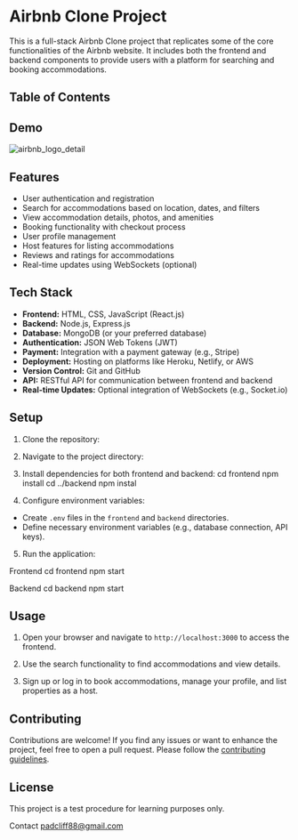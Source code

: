 # Airbnb Clone Project

This is a full-stack Airbnb Clone project that replicates some of the core functionalities of the Airbnb website. It includes both the frontend and backend components to provide users with a platform for searching and booking accommodations.

## Table of Contents

## Demo

![airbnb_logo_detail](https://github.com/Abstaina44/Airbnb_Clone-Test/assets/48015890/afd81674-f994-44f1-8c22-058073af84b6)
## Features


- User authentication and registration
- Search for accommodations based on location, dates, and filters
- View accommodation details, photos, and amenities
- Booking functionality with checkout process
- User profile management
- Host features for listing accommodations
- Reviews and ratings for accommodations
- Real-time updates using WebSockets (optional)

## Tech Stack

- **Frontend:** HTML, CSS, JavaScript (React.js)
- **Backend:** Node.js, Express.js
- **Database:** MongoDB (or your preferred database)
- **Authentication:** JSON Web Tokens (JWT)
- **Payment:** Integration with a payment gateway (e.g., Stripe)
- **Deployment:** Hosting on platforms like Heroku, Netlify, or AWS
- **Version Control:** Git and GitHub
- **API:** RESTful API for communication between frontend and backend
- **Real-time Updates:** Optional integration of WebSockets (e.g., Socket.io)

## Setup

1. Clone the repository:

2. Navigate to the project directory:

3. Install dependencies for both frontend and backend:
cd frontend
npm install
cd ../backend
npm instal


4. Configure environment variables:
- Create `.env` files in the `frontend` and `backend` directories.
- Define necessary environment variables (e.g., database connection, API keys).

5. Run the application:

Frontend
cd frontend
npm start

Backend
cd backend
npm start


## Usage

1. Open your browser and navigate to `http://localhost:3000` to access the frontend.

2. Use the search functionality to find accommodations and view details.

3. Sign up or log in to book accommodations, manage your profile, and list properties as a host.

## Contributing

Contributions are welcome! If you find any issues or want to enhance the project, feel free to open a pull request. Please follow the [contributing guidelines](CONTRIBUTING.md).

## License

This project is a test procedure for learning purposes only.

Contact padcliff88@gmail.com
